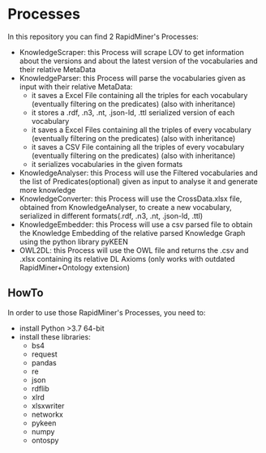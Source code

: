 # Processes
In this repository you can find 2 RapidMiner's Processes:
 - KnowledgeScraper: this Process will scrape LOV to get information about the versions and about the latest version of the vocabularies and their relative MetaData
 - KnowledgeParser: this Process will parse the vocabularies given as input with their relative MetaData:
    - it saves a Excel File containing all the triples for each vocabulary (eventually filtering on the predicates) (also with inheritance)
    - it stores a .rdf, .n3, .nt, .json-ld, .ttl serialized version of each vocabulary
    - it saves a Excel Files containing all the triples of every vocabulary (eventually filtering on the predicates) (also with inheritance)
    - it saves a CSV File containing all the triples of every vocabulary (eventually filtering on the predicates) (also with inheritance)
    - it serializes vocabularies in the given formats
 - KnowledgeAnalyser: this Process will use the Filtered vocabularies and the list of Predicates(optional) given as input to analyse it and generate more knowledge
 - KnowledgeConverter: this Process will use the CrossData.xlsx file, obtained from KnowledgeAnalyser, to create a new vocabulary, serialized in different formats(.rdf, .n3, .nt, .json-ld, .ttl)
 - KnowledgeEmbedder: this Process will use a csv parsed file to obtain the Knowledge Embedding of the relative parsed Knowledge Graph using the python library pyKEEN
 - OWL2DL: this Process will use the OWL file and returns the .csv and .xlsx containing its relative DL Axioms (only works with outdated RapidMiner+Ontology extension)

## HowTo
In order to use those RapidMiner's Processes, you need to:
 - install Python >3.7 64-bit
 - install these libraries:
    - bs4
    - request
    - pandas
    - re
    - json
    - rdflib
    - xlrd
    - xlsxwriter
    - networkx
    - pykeen
    - numpy
    - ontospy